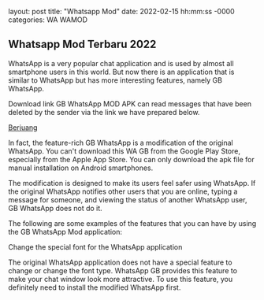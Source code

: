 layout: post
title: "Whatsapp Mod"
date: 2022-02-15 hh:mm:ss -0000
categories: WA WAMOD

## Whatsapp Mod Terbaru 2022
WhatsApp is a very popular chat application and is used by almost all smartphone users in this world. But now there is an application that is similar to WhatsApp but has more interesting features, namely GB WhatsApp.

Download link GB WhatsApp MOD APK can read messages that have been deleted by the sender via the link we have prepared below.

[Berjuang](https://berjuang.my.id/)

In fact, the feature-rich GB WhatsApp is a modification of the original WhatsApp. You can't download this WA GB from the Google Play Store, especially from the Apple App Store. You can only download the apk file for manual installation on Android smartphones.

The modification is designed to make its users feel safer using WhatsApp. If the original WhatsApp notifies other users that you are online, typing a message for someone, and viewing the status of another WhatsApp user, GB WhatsApp does not do it.

The following are some examples of the features that you can have by using the GB WhatsApp Mod application:

Change the special font for the WhatsApp application

The original WhatsApp application does not have a special feature to change or change the font type. WhatsApp GB provides this feature to make your chat window look more attractive. To use this feature, you definitely need to install the modified WhatsApp first.
